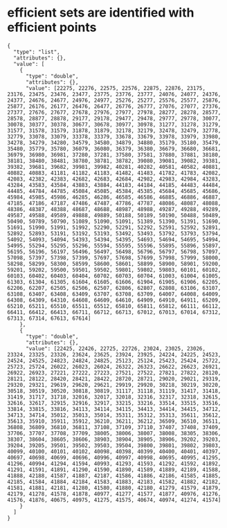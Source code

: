 # efficient sets are identified with efficient points

    {
      "type": "list",
      "attributes": {},
      "value": [
        {
          "type": "double",
          "attributes": {},
          "value": [22275, 22276, 22575, 22576, 22875, 22876, 23175, 23176, 23475, 23476, 23477, 23775, 23776, 23777, 24076, 24077, 24376, 24377, 24676, 24677, 24976, 24977, 25276, 25277, 25576, 25577, 25876, 25877, 26176, 26177, 26476, 26477, 26776, 26777, 27076, 27077, 27376, 27377, 27676, 27677, 27678, 27976, 27977, 27978, 28277, 28278, 28577, 28578, 28877, 28878, 29177, 29178, 29477, 29478, 29777, 29778, 30077, 30078, 30377, 30378, 30677, 30678, 30977, 30978, 31277, 31278, 31279, 31577, 31578, 31579, 31878, 31879, 32178, 32179, 32478, 32479, 32778, 32779, 33078, 33079, 33378, 33379, 33678, 33679, 33978, 33979, 33980, 34278, 34279, 34280, 34579, 34580, 34879, 34880, 35179, 35180, 35479, 35480, 35779, 35780, 36079, 36080, 36379, 36380, 36679, 36680, 36681, 36979, 36980, 36981, 37280, 37281, 37580, 37581, 37880, 37881, 38180, 38181, 38480, 38481, 38780, 38781, 38782, 39080, 39081, 39082, 39381, 39382, 39681, 39682, 39981, 39982, 40281, 40282, 40581, 40582, 40881, 40882, 40883, 41181, 41182, 41183, 41482, 41483, 41782, 41783, 42082, 42083, 42382, 42383, 42682, 42683, 42684, 42982, 42983, 42984, 43283, 43284, 43583, 43584, 43883, 43884, 44183, 44184, 44185, 44483, 44484, 44485, 44784, 44785, 45084, 45085, 45384, 45385, 45684, 45685, 45686, 45984, 45985, 45986, 46285, 46286, 46585, 46586, 46885, 46886, 46887, 47185, 47186, 47187, 47486, 47487, 47786, 47787, 48086, 48087, 48088, 48386, 48387, 48388, 48687, 48688, 48987, 48988, 49287, 49288, 49289, 49587, 49588, 49589, 49888, 49889, 50188, 50189, 50190, 50488, 50489, 50490, 50789, 50790, 51089, 51090, 51091, 51389, 51390, 51391, 51690, 51691, 51990, 51991, 51992, 52290, 52291, 52292, 52591, 52592, 52891, 52892, 52893, 53191, 53192, 53193, 53492, 53493, 53792, 53793, 53794, 54092, 54093, 54094, 54393, 54394, 54395, 54693, 54694, 54695, 54994, 54995, 55294, 55295, 55296, 55594, 55595, 55596, 55895, 55896, 55897, 56195, 56196, 56197, 56496, 56497, 56498, 56796, 56797, 56798, 57097, 57098, 57397, 57398, 57399, 57697, 57698, 57699, 57998, 57999, 58000, 58298, 58299, 58300, 58599, 58600, 58601, 58899, 58900, 58901, 59200, 59201, 59202, 59500, 59501, 59502, 59801, 59802, 59803, 60101, 60102, 60103, 60402, 60403, 60404, 60702, 60703, 60704, 61003, 61004, 61005, 61303, 61304, 61305, 61604, 61605, 61606, 61904, 61905, 61906, 62205, 62206, 62207, 62505, 62506, 62507, 62806, 62807, 62808, 63106, 63107, 63108, 63407, 63408, 63409, 63707, 63708, 63709, 64007, 64008, 64009, 64308, 64309, 64310, 64608, 64609, 64610, 64909, 64910, 64911, 65209, 65210, 65211, 65510, 65511, 65512, 65810, 65811, 65812, 66111, 66112, 66411, 66412, 66413, 66711, 66712, 66713, 67012, 67013, 67014, 67312, 67313, 67314, 67613, 67614]
        },
        {
          "type": "double",
          "attributes": {},
          "value": [22425, 22426, 22725, 22726, 23024, 23025, 23026, 23324, 23325, 23326, 23624, 23625, 23924, 23925, 24224, 24225, 24523, 24524, 24525, 24823, 24824, 24825, 25123, 25124, 25423, 25424, 25722, 25723, 25724, 26022, 26023, 26024, 26322, 26323, 26622, 26623, 26921, 26922, 26923, 27221, 27222, 27223, 27521, 27522, 27821, 27822, 28120, 28121, 28122, 28420, 28421, 28422, 28720, 28721, 29020, 29021, 29319, 29320, 29321, 29619, 29620, 29621, 29919, 29920, 30218, 30219, 30220, 30518, 30519, 30520, 30818, 30819, 31117, 31118, 31119, 31417, 31418, 31419, 31717, 31718, 32016, 32017, 32018, 32316, 32317, 32318, 32615, 32616, 32617, 32915, 32916, 32917, 33215, 33216, 33514, 33515, 33516, 33814, 33815, 33816, 34113, 34114, 34115, 34413, 34414, 34415, 34712, 34713, 34714, 35012, 35013, 35014, 35311, 35312, 35313, 35611, 35612, 35613, 35910, 35911, 35912, 36210, 36211, 36212, 36509, 36510, 36511, 36808, 36809, 36810, 36811, 37108, 37109, 37110, 37407, 37408, 37409, 37706, 37707, 37708, 37709, 38005, 38006, 38007, 38008, 38305, 38306, 38307, 38604, 38605, 38606, 38903, 38904, 38905, 38906, 39202, 39203, 39204, 39205, 39501, 39502, 39503, 39504, 39800, 39801, 39802, 39803, 40099, 40100, 40101, 40102, 40098, 40398, 40399, 40400, 40401, 40397, 40697, 40698, 40699, 40696, 40996, 40997, 40998, 40695, 40995, 41295, 41296, 40994, 41294, 41594, 40993, 41293, 41593, 41292, 41592, 41892, 41291, 41591, 41891, 41290, 41590, 41890, 41589, 41889, 42189, 41588, 41888, 42188, 41587, 41887, 42187, 41586, 41886, 42186, 41585, 41885, 42185, 41584, 41884, 42184, 41583, 41883, 42183, 41582, 41882, 42182, 41581, 41881, 42181, 41280, 41580, 41880, 42180, 41279, 41579, 41879, 42179, 41278, 41578, 41878, 40977, 41277, 41577, 41877, 40976, 41276, 41576, 41876, 40675, 40975, 41275, 41575, 40674, 40974, 41274, 41574]
        }
      ]
    }

